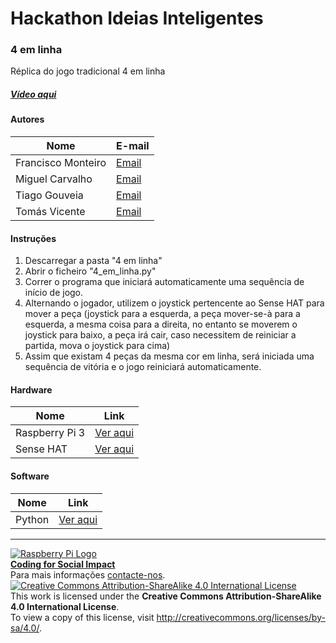 ﻿# Hackathon Ideias Inteligentes

### 4 em linha

   Réplica do jogo tradicional 4 em linha
  
##### [Vídeo aqui](https://drive.google.com/file/d/1fPzCDOT7xVv-orjQzxgC5FOJ5wM6KJ53/view?usp=sharing)  
  
#### Autores  

|Nome  |E-mail  |  
|---|---|    
|Francisco Monteiro  |[Email](mailto:franciscomonteiro403@gmail.com)  |  
|Miguel Carvalho  |[Email](mailto:miguelmatoscarvalho@gmail.com)  |  
|Tiago Gouveia  |[Email](mailto:tiagoasgouveia@outlook.com)  |  
|Tomás Vicente  |[Email](mailto:tasvicente@gmail.com) |  

#### Instruções

1. Descarregar a pasta "4 em linha"
2. Abrir o ficheiro "4_em_linha.py"
3. Correr o programa que iniciará automaticamente uma sequência de início de jogo.
4. Alternando o jogador, utilizem o joystick pertencente ao Sense HAT para mover a peça (joystick para a esquerda, a peça     mover-se-à para a esquerda, a mesma coisa para a direita, no entanto se moverem o joystick para baixo, a peça irá cair, caso necessitem de reiniciar a partida, mova o joystick para cima)
5. Assim que existam 4 peças da mesma cor em linha, será iniciada uma sequência de vitória e o jogo reiniciará automaticamente. 

#### Hardware  

|Nome  |Link  |  
|---|---|    
|Raspberry Pi 3  |[Ver aqui](http://www.raspberrypi.org)  |  
|Sense HAT | [Ver aqui](https://www.raspberrypi.org/blog/sense-hat-projects)   |
#### Software  

|Nome  |Link  |  
|---|---|    
|Python  |[Ver aqui](https://www.python.org/)  |  


***  
[![Raspberry Pi Logo](https://upload.wikimedia.org/wikipedia/en/thumb/c/cb/Raspberry_Pi_Logo.svg/50px-Raspberry_Pi_Logo.svg.png)](http://raspberrypi.org)   
[**Coding for Social Impact**](http://codingforsocialimpact.fe.up.pt)  
Para mais informações [contacte-nos](mailto:hello@codingforsocialimpact.org).  
[![Creative Commons Attribution-ShareAlike 4.0 International License](https://licensebuttons.net/l/by-sa/4.0/88x31.png)](http://creativecommons.org/licenses/by-sa/4.0/)  
This work is licensed under the **Creative Commons Attribution-ShareAlike 4.0 International License**.  
To view a copy of this license, visit http://creativecommons.org/licenses/by-sa/4.0/.  
